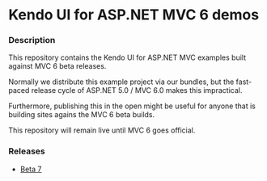 # Kendo UI for ASP.NET MVC 6 demos

### Description
This repository contains the Kendo UI for ASP.NET MVC examples built against MVC 6 beta releases.

Normally we distribute this example project via our bundles, but the fast-paced release cycle of ASP.NET 5.0 / MVC 6.0 makes this impractical.

Furthermore, publishing this in the open might be useful for anyone that is building sites agains the MVC 6 beta builds.

This repository will remain live until MVC 6 goes official.

### Releases
* [Beta 7](https://github.com/telerik/ui-for-aspnet-mvc-6-demos/releases/tag/beta-7)
